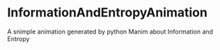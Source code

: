 # InformationAndEntropyAnimation
A snimple animation generated by python Manim about Information and Entropy
